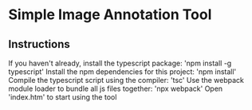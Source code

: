 # Simple Image Annotation Tool

## Instructions
If you haven't already, install the typescript package:
'npm install -g typescript'
Install the npm dependencies for this project:
'npm install'
Compile the typescript script using the compiler:
'tsc'
Use the webpack module loader to bundle all js files together:
'npx webpack'
Open 'index.htm' to start using the tool